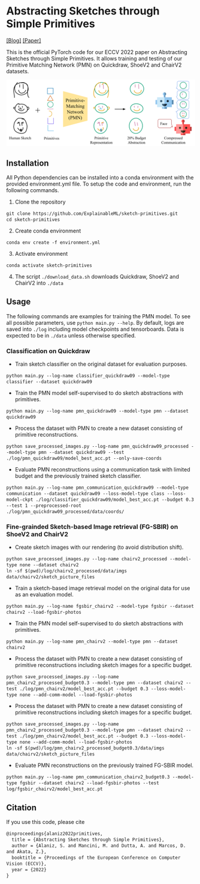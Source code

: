 # Abstracting Sketches through Simple Primitives

[[Blog]](https://www.eml-unitue.de/publication/abstracting-sketches-through-simple-primitives) [[Paper]](https://arxiv.org/abs/2207.13543)

This is the official PyTorch code for our ECCV 2022 paper on Abstracting Sketches through Simple Primitives. It allows training and testing of our Primitive Matching Network (PMN) on Quickdraw, ShoeV2 and ChairV2 datasets.

![PMN Teaser](./assets/PMN_teaser.png)


## Installation
All Python dependencies can be installed into a conda environment with the provided environment.yml file. To setup the code and environment, run the following commands.

1. Clone the repository
```shell
git clone https://github.com/ExplainableML/sketch-primitives.git
cd sketch-primitives
```
2. Create conda environment
```shell
conda env create -f environment.yml
```
3. Activate environment
```shell
conda activate sketch-primitives
```
4. The script `./download_data.sh` downloads Quickdraw, ShoeV2 and ChairV2 into `./data`


## Usage
The following commands are examples for training the PMN model. To see all possible parameters, use `python main.py --help`. By default, logs are saved into `./log` including model checkpoints and tensorboards. Data is expected to be in `./data` unless otherwise specified.


### Classification on Quickdraw
* Train sketch classifier on the original dataset for evaluation purposes.
```
python main.py --log-name classifier_quickdraw09 --model-type classifier --dataset quickdraw09
```

* Train the PMN model self-supervised to do sketch abstractions with primitives.
```
python main.py --log-name pmn_quickdraw09 --model-type pmn --dataset quickdraw09
```

* Process the dataset with PMN to create a new dataset consisting of primitive reconstructions.
```
python save_processed_images.py --log-name pmn_quickdraw09_processed --model-type pmn --dataset quickdraw09 --test ./log/pmn_quickdraw09/model_best_acc.pt --only-save-coords
```

* Evaluate PMN reconstructions using a communication task with limited budget and the previously trained sketch classifier.
```
python main.py --log-name pmn_communication_quickdraw09 --model-type communication --dataset quickdraw09 --loss-model-type class --loss-model-ckpt ./log/classifier_quickdraw09/model_best_acc.pt --budget 0.3 --test 1 --preprocessed-root ./log/pmn_quickdraw09_processed/data/coords/
```


### Fine-grainded Sketch-based Image retrieval (FG-SBIR) on ShoeV2 and ChairV2
* Create sketch images with our rendering (to avoid distribution shift).
```
python save_processed_images.py --log-name chairv2_processed --model-type none --dataset chairv2
ln -sf $(pwd)/log/chairv2_processed/data/imgs data/chairv2/sketch_picture_files
```

* Train a sketch-based image retrieval model on the original data for use as an evaluation model.
```
python main.py --log-name fgsbir_chairv2 --model-type fgsbir --dataset chairv2 --load-fgsbir-photos
```

* Train the PMN model self-supervised to do sketch abstractions with primitives.
```
python main.py --log-name pmn_chairv2 --model-type pmn --dataset chairv2
```

* Process the dataset with PMN to create a new dataset consisting of primitive reconstructions including sketch images for a specific budget.
```
python save_processed_images.py --log-name pmn_chairv2_processed_budget0.3 --model-type pmn --dataset chairv2 --test ./log/pmn_chairv2/model_best_acc.pt --budget 0.3 --loss-model-type none --add-comm-model --load-fgsbir-photos
```

* Process the dataset with PMN to create a new dataset consisting of primitive reconstructions including sketch images for a specific budget.
```
python save_processed_images.py --log-name pmn_chairv2_processed_budget0.3 --model-type pmn --dataset chairv2 --test ./log/pmn_chairv2/model_best_acc.pt --budget 0.3 --loss-model-type none --add-comm-model --load-fgsbir-photos
ln -sf $(pwd)/log/pmn_chairv2_processed_budget0.3/data/imgs data/chairv2/sketch_picture_files
```

* Evaluate PMN reconstructions on the previously trained FG-SBIR model.
```
python main.py --log-name pmn_communication_chairv2_budget0.3 --model-type fgsbir --dataset chairv2 --load-fgsbir-photos --test log/fgsbir_chairv2/model_best_acc.pt
```


## Citation
If you use this code, please cite
```
@inproceedings{alaniz2022primitives,
  title = {Abstracting Sketches through Simple Primitives},
  author = {Alaniz, S. and Mancini, M. and Dutta, A. and Marcos, D. and Akata, Z.},
  booktitle = {Proceedings of the European Conference on Computer Vision (ECCV)},
  year = {2022}
}
```
